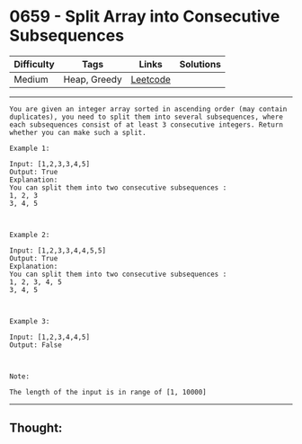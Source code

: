 # 0659 - Split Array into Consecutive Subsequences

Difficulty  | Tags | Links | Solutions
----------- | ---- | ----- | -----
Medium | Heap, Greedy | [Leetcode](https://leetcode.com/problems/split-array-into-consecutive-subsequences/description/) |


-----------

```
You are given an integer array sorted in ascending order (may contain duplicates), you need to split them into several subsequences, where each subsequences consist of at least 3 consecutive integers. Return whether you can make such a split.

Example 1:

Input: [1,2,3,3,4,5]
Output: True
Explanation:
You can split them into two consecutive subsequences : 
1, 2, 3
3, 4, 5



Example 2:

Input: [1,2,3,3,4,4,5,5]
Output: True
Explanation:
You can split them into two consecutive subsequences : 
1, 2, 3, 4, 5
3, 4, 5



Example 3:

Input: [1,2,3,4,4,5]
Output: False



Note:

The length of the input is in range of [1, 10000]
```

-----------

## Thought:

